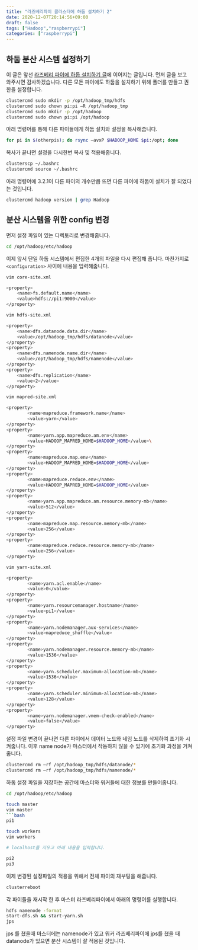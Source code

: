 ```yaml
---
title: "라즈베리파이 클러스터에 하둡 설치하기 2"
date: 2020-12-07T20:14:56+09:00
draft: false
tags: ["Hadoop","raspberrypi"]
categories: ["raspberrypi"]
---
```


## 하둡 분산 시스템 설정하기

이 글은 앞선 [라즈베리 파이에 하둡 설치하기 글](https://choosunsick.github.io/post/hadoop_install/)에 이어지는 글입니다. 먼저 글을 보고 와주시면 감사하겠습니다.
다른 모든 파이에도 하둡을 설치하기 위해 폴더를 만들고 권한을 설정합니다.

```bash
clustercmd sudo mkdir -p /opt/hadoop_tmp/hdfs
clustercmd sudo chown pi:pi –R /opt/hadoop_tmp
clustercmd sudo mkdir -p /opt/hadoop
clustercmd sudo chown pi:pi /opt/hadoop
```

아래 명령어를 통해 다른 파이들에게 하둡 설치와 설정을 복사해줍니다.

```bash
for pi in $(otherpis); do rsync –avxP $HADOOP_HOME $pi:/opt; done
```

복사가 끝나면 설정을 다시한번 복사 및 적용해줍니다.

```bash
clusterscp ~/.bashrc
clustercmd source ~/.bashrc
```

아래 명령어에 3.2.1이 다른 파이의 개수만큼 뜨면 다른 파이에 하둡이 설치가 잘 되었다는 것입니다.

```bash
clustercmd hadoop version | grep Hadoop
```

## 분산 시스템을 위한 config 변경

먼저 설정 파일이 있는 디렉토리로 변경해줍니다.

```bash
cd /opt/hadoop/etc/hadoop
```

이제 앞서 단일 하둡 시스템에서 편집한 4개의 파일을 다시 편집해 줍니다. 마찬가지로 `<configuration>` 사이에 내용을 입력해줍니다.

```bash
vim core-site.xml
```

```bash
<property>
    <name>fs.default.name</name>
    <value>hdfs://pi1:9000</value>
</property>
```

```bash
vim hdfs-site.xml
```

```bash
<property>
    <name>dfs.datanode.data.dir</name>
    <value>/opt/hadoop_tmp/hdfs/datanode</value>
</property>
<property>
    <name>dfs.namenode.name.dir</name>
    <value>/opt/hadoop_tmp/hdfs/namenode</value>
</property>
<property>
    <name>dfs.replication</name>
    <value>2</value>
</property>
```

```bash
vim mapred-site.xml
```

```bash
<property>
        <name>mapreduce.framework.name</name>
        <value>yarn</value>
</property>
<property>
        <name>yarn.app.mapreduce.am.env</name>
        <value>HADOOP_MAPRED_HOME=$HADOOP_HOME</value>\
</property>
<property>
        <name>mapreduce.map.env</name>
        <value>HADOOP_MAPRED_HOME=$HADOOP_HOME</value>
</property>
<property>
        <name>mapreduce.reduce.env</name>
        <value>HADOOP_MAPRED_HOME=$HADOOP_HOME</value>
</property>
<property>
        <name>yarn.app.mapreduce.am.resource.memory-mb</name>
        <value>512</value>
</property>
<property>
        <name>mapreduce.map.resource.memory-mb</name>
        <value>256</value>
</property>
<property>
        <name>mapreduce.reduce.resource.memory-mb</name>
        <value>256</value>
</property>

```

```bash
vim yarn-site.xml
```

```bash
<property>
        <name>yarn.acl.enable</name>
        <value>0</value>
</property>
<property>
        <name>yarn.resourcemanager.hostname</name>
        <value>pi1</value>
</property>
<property>
        <name>yarn.nodemanager.aux-services</name>
        <value>mapreduce_shuffle</value>
</property>
<property>
        <name>yarn.nodemanager.resource.memory-mb</name>
        <value>1536</value>
</property>
<property>
        <name>yarn.scheduler.maximum-allocation-mb</name>
        <value>1536</value>
</property>
<property>
        <name>yarn.scheduler.minimum-allocation-mb</name>
        <value>128</value>
</property>
<property>
        <name>yarn.nodemanager.vmem-check-enabled</name>
        <value>false</value>
</property>
```

설정 파일 변경이 끝나면 다른 파이에서 데이터 노드와 네임 노드를 삭제하여 초기화 시켜줍니다. 이후 name node가 마스터에서 작동하지 않을 수 있기에 초기화 과정을 거쳐줍니다.

```bash
clustercmd rm –rf /opt/hadoop_tmp/hdfs/datanode/*
clustercmd rm –rf /opt/hadoop_tmp/hdfs/namenode/*
```

하둡 설정 파일을 저장하는 공간에 마스터와 워커들에 대한 정보를 만들어줍니다.

```bash
cd /opt/hadoop/etc/hadoop

touch master
vim master
```bash
pi1
```

```bash
touch workers
vim workers
```

```bash
# localhost를 지우고 아래 내용을 입력합니다.

pi2
pi3
```

이제 변경된 설정파일의 적용을 위해서 전체 파이의 재부팅을 해줍니다.

```bash
clusterreboot
```

각 파이들을 재시작 한 후 마스터 라즈베리파이에서 아래의 명령어를 실행합니다.

```bash
hdfs namenode -format
start-dfs.sh && start-yarn.sh
jps
```

jps 를 쳤을때 마스터에는 namenode가 있고 워커 라즈베리파이에 jps를 쳤을 때 datanode가 있으면 분산 시스템이 잘 적용된 것입니다.

